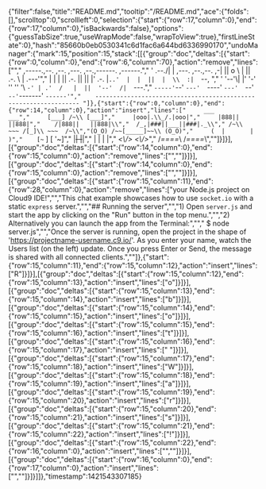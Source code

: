 {"filter":false,"title":"README.md","tooltip":"/README.md","ace":{"folds":[],"scrolltop":0,"scrollleft":0,"selection":{"start":{"row":17,"column":0},"end":{"row":17,"column":0},"isBackwards":false},"options":{"guessTabSize":true,"useWrapMode":false,"wrapToView":true},"firstLineState":0},"hash":"85660b0eb0530341c6d1fac6a644bd6336990170","undoManager":{"mark":15,"position":15,"stack":[[{"group":"doc","deltas":[{"start":{"row":0,"column":0},"end":{"row":6,"column":70},"action":"remove","lines":["","     ,-----.,--.                  ,--. ,---.   ,--.,------.  ,------.","    '  .--./|  | ,---. ,--.,--. ,-|  || o   \\  |  ||  .-.  \\ |  .---'","    |  |    |  || .-. ||  ||  |' .-. |`..'  |  |  ||  |  \\  :|  `--, ","    '  '--'\\|  |' '-' ''  ''  '\\ `-' | .'  /   |  ||  '--'  /|  `---.","     `-----'`--' `---'  `----'  `---'  `--'    `--'`-------' `------'","    ----------------------------------------------------------------- "]},{"start":{"row":0,"column":0},"end":{"row":14,"column":0},"action":"insert","lines":["     ___       ___","     [___] /~\\ [___]","     |ooo|.\\_/.|ooo|","     |888||   ||888|","    /|888||   ||888|\\","  /_,|###||___||###|._\\"," /~\\  ~~~ /[_]\\ ~~~  /~\\","(O_O) /~~[_____]~~\\ (O_O)","     (  |       |  )","    [~` ]       [ '~]","    |~~|         |~~|","    |  |         |  |","   _<\\/>_       _<\\/>_","  /_====_\\     /_====_\\",""]}]}],[{"group":"doc","deltas":[{"start":{"row":14,"column":0},"end":{"row":15,"column":0},"action":"remove","lines":["",""]}]}],[{"group":"doc","deltas":[{"start":{"row":14,"column":0},"end":{"row":15,"column":0},"action":"remove","lines":["",""]}]}],[{"group":"doc","deltas":[{"start":{"row":15,"column":11},"end":{"row":28,"column":0},"action":"remove","lines":["your Node.js project on Cloud9 IDE!","","This chat example showcases how to use `socket.io` with a static `express` server.","","## Running the server","","1) Open `server.js` and start the app by clicking on the \"Run\" button in the top menu.","","2) Alternatively you can launch the app from the Terminal:","","    $ node server.js","","Once the server is running, open the project in the shape of 'https://projectname-username.c9.io/'. As you enter your name, watch the Users list (on the left) update. Once you press Enter or Send, the message is shared with all connected clients.",""]},{"start":{"row":15,"column":11},"end":{"row":15,"column":12},"action":"insert","lines":["R"]}]}],[{"group":"doc","deltas":[{"start":{"row":15,"column":12},"end":{"row":15,"column":13},"action":"insert","lines":["o"]}]}],[{"group":"doc","deltas":[{"start":{"row":15,"column":13},"end":{"row":15,"column":14},"action":"insert","lines":["b"]}]}],[{"group":"doc","deltas":[{"start":{"row":15,"column":14},"end":{"row":15,"column":15},"action":"insert","lines":["o"]}]}],[{"group":"doc","deltas":[{"start":{"row":15,"column":15},"end":{"row":15,"column":16},"action":"insert","lines":["t"]}]}],[{"group":"doc","deltas":[{"start":{"row":15,"column":16},"end":{"row":15,"column":17},"action":"insert","lines":[" "]}]}],[{"group":"doc","deltas":[{"start":{"row":15,"column":17},"end":{"row":15,"column":18},"action":"insert","lines":["W"]}]}],[{"group":"doc","deltas":[{"start":{"row":15,"column":18},"end":{"row":15,"column":19},"action":"insert","lines":["a"]}]}],[{"group":"doc","deltas":[{"start":{"row":15,"column":19},"end":{"row":15,"column":20},"action":"insert","lines":["r"]}]}],[{"group":"doc","deltas":[{"start":{"row":15,"column":20},"end":{"row":15,"column":21},"action":"insert","lines":["s"]}]}],[{"group":"doc","deltas":[{"start":{"row":15,"column":21},"end":{"row":15,"column":22},"action":"insert","lines":["!"]}]}],[{"group":"doc","deltas":[{"start":{"row":15,"column":22},"end":{"row":16,"column":0},"action":"insert","lines":["",""]}]}],[{"group":"doc","deltas":[{"start":{"row":16,"column":0},"end":{"row":17,"column":0},"action":"insert","lines":["",""]}]}]]},"timestamp":1421543307185}